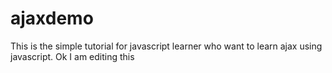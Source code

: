 # ajaxdemo
This is the simple tutorial for javascript learner who want to learn ajax using javascript.
Ok I am editing this
